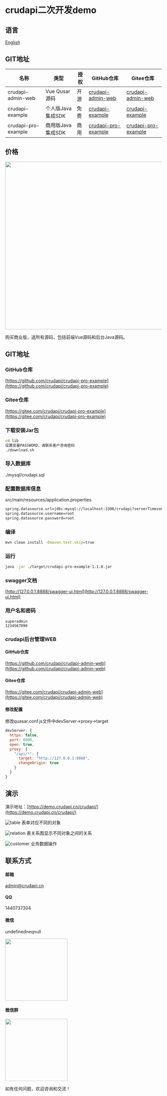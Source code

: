 # crudapi二次开发demo

## 语言
[English](README.md)

## GIT地址
名称 | 类型 | 授权 | GitHub仓库 | Gitee仓库
--- | --- | --- | --- | ---
crudapi-admin-web | Vue Qusar源码 | 开源 | [crudapi-admin-web](https://github.com/crudapi/crudapi-admin-web) | [crudapi-admin-web](https://gitee.com/crudapi/crudapi-admin-web)
crudapi-example| 个人版Java集成SDK | 免费| [crudapi-example](https://github.com/crudapi/crudapi-example) | [crudapi-example](https://gitee.com/crudapi/crudapi-example)
crudapi-pro-example | 商用版Java集成SDK  | 商用 | [crudapi-pro-example](https://github.com/crudapi/crudapi-pro-example) | [crudapi-pro-example](https://gitee.com/crudapi/crudapi-pro-example)

## 价格
<div align="left">
  <img width="540" src="./img/price.png">
</div>

购买商业版，送所有源码，包括前端Vue源码和后台Java源码。

## GIT地址
### GitHub仓库
[https://github.com/crudapi/crudapi-pro-example](https://github.com/crudapi/crudapi-pro-example)

### Gitee仓库
[https://gitee.com/crudapi/crudapi-pro-example](https://gitee.com/crudapi/crudapi-pro-example)

### 下载安装Jar包
```bash
cd lib
设置变量PASSWORD，请联系客户咨询密码
./download.sh
```

### 导入数据库
./mysql/crudapi.sql

### 配置数据库信息
src/main/resources/application.properties
```bash
spring.datasource.url=jdbc:mysql://localhost:3306/crudapi?serverTimezone=Asia/Shanghai&useUnicode=true&characterEncoding=utf8&useSSL=false&allowPublicKeyRetrieval=true
spring.datasource.username=root
spring.datasource.password=root
```

### 编译
```bash
mvn clean install -Dmaven.test.skip=true
```

### 运行
```bash
java -jar ./target/crudapi-pro-example-1.1.0.jar
```

### swagger文档
[http://127.0.0.1:8888/swagger-ui.html](http://127.0.0.1:8888/swagger-ui.html)

### 用户名和密码
```
superadmin
1234567890
```

### crudapi后台管理WEB
#### GitHub仓库
[https://github.com/crudapi/crudapi-admin-web](https://github.com/crudapi/crudapi-admin-web)

#### Gitee仓库
[https://gitee.com/crudapi/crudapi-admin-web](https://gitee.com/crudapi/crudapi-admin-web)

#### 修改配置
修改quasar.conf.js文件中devServer->proxy->target

```javascript
devServer: {
  https: false,
  port: 8080,
  open: true,
  proxy: {
    "/api/*": {
      target: "http://127.0.0.1:8888",
      changeOrigin: true
    }
  }
}
```

## 演示
演示地址：[https://demo.crudapi.cn/crudapi/](https://demo.crudapi.cn/crudapi/)

![table](./img/table.png)
表单对应不同的对象

![relation](./img/relation.png)
表关系图显示不同对象之间的关系

![customer](./img/customer.png)
业务数据操作

## 联系方式
#### 邮箱
admin@crudapi.cn

#### QQ
1440737304

#### 微信
undefinedneqnull

<div align="left">
  <img width = "200" src="./img/crudapiweixin.jpeg">
</div>

#### 微信群
<div align="left">
  <img width = "200" src="./img/weixinqun.png">
</div>

如有任何问题，欢迎咨询和交流！

